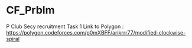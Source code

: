 # CF_Prblm
P Club Secy recruitment Task 1
Link to Polygon : https://polygon.codeforces.com/p0mXBFF/arikrrr77/modified-clockwise-spiral
